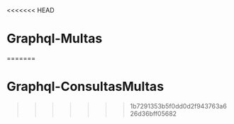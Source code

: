 <<<<<<< HEAD
# Graphql-Multas
=======
# Graphql-ConsultasMultas
>>>>>>> 1b7291353b5f0dd0d2f943763a626d36bff05682
